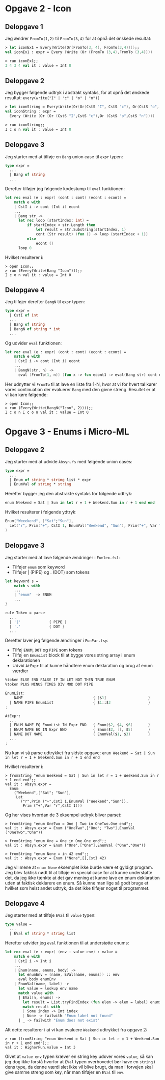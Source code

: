 # Opgave 2 - Icon
## Delopgave 1
Jeg ændrer `FromTo(1,2)` til `FromTo(3,4)` for at opnå det ønskede resultat:
```fsharp
> let iconEx1 = Every(Write(Or(FromTo(3, 4), FromTo(3,4))));;
val iconEx1 : expr = Every (Write (Or (FromTo (3,4),FromTo (3,4))))

> run iconEx1;;
3 4 3 4 val it : value = Int 0
```

## Delopgave 2
Jeg bygger følgende udtryk i abstrakt syntaks, for at opnå det ønskede resultat:
`every(write("I" | "c" | "o" | "n"))`

```fsharp
> let iconString = Every(Write(Or(Or(CstS "I", CstS "c"), Or(CstS "o", CstS "n"))));;
val iconString : expr =
  Every (Write (Or (Or (CstS "I",CstS "c"),Or (CstS "o",CstS "n"))))

> run iconString;;
I c o n val it : value = Int 0
```

## Delopgave 3
Jeg starter med at tilføje en `Bang` union case til `expr` typen:
```fsharp
type expr = 
  ...
  | Bang of string
  ...
```

Derefter tilføjer jeg følgende kodestump til `eval` funktionen:
```fsharp
let rec eval (e : expr) (cont : cont) (econt : econt) = 
    match e with
    | CstI i -> cont (Int i) econt
    ...
    | Bang str -> 
      let rec loop (startIndex: int) =
          if startIndex < str.Length then 
              let result = str.Substring(startIndex, 1)
              cont (Str result) (fun () -> loop (startIndex + 1))
          else 
              econt ()
      loop 0
```

Hvilket resulterer i:
```
> open Icon;;
> run (Every(Write(Bang "Icon")));;
I c o n val it : value = Int 0
```

## Delopgave 4
Jeg tilføjer derefter `BangN` til `expr` typen:
```fsharp
type expr = 
  | CstI of int
  ...
  | Bang of string
  | BangN of string * int
  ...
```

Og udvider `eval` funktionen:
```fsharp
let rec eval (e : expr) (cont : cont) (econt : econt) = 
    match e with
    | CstI i -> cont (Int i) econt
    ...
    | BangN(str, n) -> 
      eval (FromTo(1, n)) (fun x -> fun econt1 -> eval(Bang str) cont econt1) econt
```
Her udnytter vi `FromTo` til at lave en liste fra 1-N, hvor at vi for hvert tal kører vores continuation der evaluerer `Bang` med den givne streng.
Resultet er at vi kan køre følgende:

```
> open Icon;;
> run (Every(Write(BangN("Icon", 2))));;
I c o n I c o n val it : value = Int 0
```

# Opgave 3 - Enums i Micro-ML
## Delopgave 2
Jeg starter med at udvide `Absyn.fs` med følgende union cases:
```fsharp
type expr = 
  ...
  | Enum of string * string list * expr
  | EnumVal of string * string
```

Herefter bygger jeg den abstrakte syntaks for følgende udtryk:
```sml
enum Weekend = Sat | Sun in let r = 1 + Weekend.Sun in r + 1 end end
```

Hvilket resulterer i følgende ydtryk:
```fsharp
Enum("Weeekend", ["Sat";"Sun"], 
  Let("r", Prim("+", CstI 1, EnumVal("Weekend", "Sun"), Prim("+", Var "r", CstI 1)))
)
```

## Delopgave 3
Jeg starter med at lave følgende ændringer i `Funlex.fsl`:
* Tilføjer `enum` som keyword
* Tilføjer | (PIPE) og . (DOT) som tokens
  
```fsharp
let keyword s =
    match s with
    ...
    | "enum"  -> ENUM
    ...
}

rule Token = parse
  ...
  | '|'             { PIPE }
  | '.'             { DOT }
  ...
```

Derefter laver jeg følgende ændringer i `FunPar.fsy`:
* Tilføj `ENUM`, `DOT` og `PIPE` som tokens
* Tilføj en `EnumList` block til at bygge vores string array i enum deklarationen
* Udvid `AtExpr` til at kunne håndtere enum deklaration og brug af enum værdier

```fsharp
%token ELSE END FALSE IF IN LET NOT THEN TRUE ENUM
%token PLUS MINUS TIMES DIV MOD DOT PIPE

EnumList:
    NAME                                { [$1]                   }
  | NAME PIPE EnumList                  { $1::$3                 }
;

AtExpr:
  ...
  | ENUM NAME EQ EnumList IN Expr END   { Enum($2, $4, $6)       }
  | ENUM NAME EQ IN Expr END            { Enum($2, [], $5)       }
  | NAME DOT NAME                       { EnumVal($1, $3)        }
  ...
;
```

Nu kan vi så parse udtrykket fra sidste opgave:
`enum Weekend = Sat | Sun in let r = 1 + Weekend.Sun in r + 1 end end`

Hvilket resulterer i:
```
> fromString "enum Weekend = Sat | Sun in let r = 1 + Weekend.Sun in r + 1 end end";;
val it : Absyn.expr =
  Enum
    ("Weekend",["Sat"; "Sun"],
     Let
       ("r",Prim ("+",CstI 1,EnumVal ("Weekend","Sun")),
        Prim ("+",Var "r",CstI 1)))
```

Og her vises hvordan de 3 eksempel udtryk bliver parset:
```
> fromString "enum OneTwo = One | Two in OneTwo.One end";;
val it : Absyn.expr = Enum ("OneTwo",["One"; "Two"],EnumVal ("OneTwo","One"))

> fromString "enum One = One in One.One end";;
val it : Absyn.expr = Enum ("One",["One"],EnumVal ("One","One"))

> fromString "enum None = in 42 end";;
val it : Absyn.expr = Enum ("None",[],CstI 42)
```

Jeg vil mene at `enum None` eksemplet ikke burde være et gyldigt program. Jeg blev faktisk nødt til at tilføje en special case for at kunne understøtte det, da jeg ikke tænkte at det gav mening at kunne lave en enum deklaration uden at faktisk deklarere en enum. Så kunne man lige så godt bruge et hvilket som helst andet udtryk, da det ikke tilføjer noget til programmet.

## Delopgave 4
Jeg starter med at tilføje `EVal` til `value` typen:
```fsharp
type value = 
  ...
  | EVal of string * string list
```

Herefter udvider jeg `eval` funktionen til at understøtte enums:
```fsharp
let rec eval (e : expr) (env : value env) : value =
    match e with
    | CstI i -> Int i
    ...
    | Enum(name, enums, body) ->
      let enumEnv = (name, EVal(name, enums)) :: env
      eval body enumEnv
    | EnumVal(name, label) ->
      let value = lookup env name
      match value with
      | EVal(n, enums) ->
        let result = List.tryFindIndex (fun elem -> elem = label) enums
        match result with
        | Some index -> Int index
        | None -> failwith "Enum label not found"
      | _ -> failwith "Enum does not exist"
```
Alt dette resulterer i at vi kan evaluere `Weekend` udtrykket fra opgave 2:
```
> run (fromString "enum Weekend = Sat | Sun in let r = 1 + Weekend.Sun in r + 1 end end");;
val it : HigherFun.value = Int 3
```

Givet at `value env` typen kræver en string key udover vores `value`, så kan jeg dog ikke forstå hvorfor at `EVal` typen overhovedet bør have en `string` i dens type, da denne værdi slet ikke vil blive brugt, da man i forvejen skal give samme streng som key, når man tilføjer en `EVal` til `env`.
